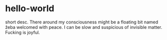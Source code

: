 # hello-world
short desc.
There around my consciousness might be a floating bit named žeba welcomed with peace. I can be slow and suspicious of invisible matter. Fucking is joyful.
